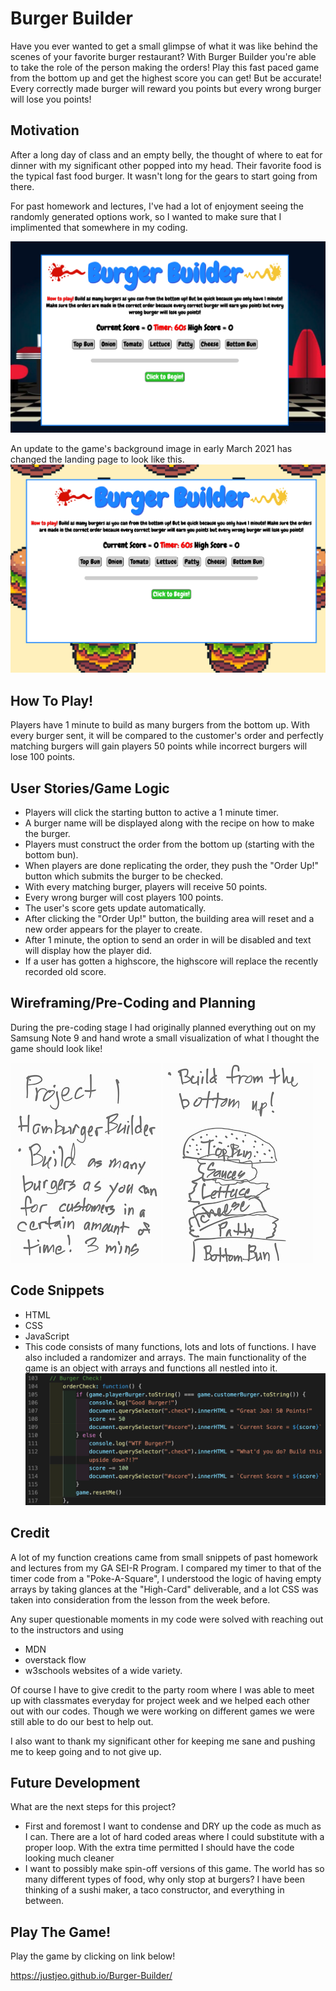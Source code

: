 # Burger Builder

Have you ever wanted to get a small glimpse of what it was like behind the scenes of your favorite burger restaurant? With Burger Builder you're able to take the role of the person making the orders! Play this fast paced game from the bottom up and get the highest score you can get! But be accurate! Every correctly made burger will reward you points but every wrong burger will lose you points!

## Motivation
After a long day of class and an empty belly, the thought of where to eat for dinner with my significant other popped into my head. Their favorite food is the typical fast food burger. It wasn't long for the gears to start going from there.

For past homework and lectures, I've had a lot of enjoyment seeing the randomly generated options work, so I wanted to make sure that I implimented that somewhere in my coding.

![Final](BurgerBuilderFinal.png)

An update to the game's background image in early March 2021 has changed the landing page to look like this.
![Final2](BurgerBuilderFinal2.0.png)

## How To Play!
Players have 1 minute to build as many burgers from the bottom up. With every burger sent, it will be compared to the customer's order and perfectly matching burgers will gain players 50 points while incorrect burgers will lose 100 points.

## User Stories/Game Logic
- Players will click the starting button to active a 1 minute timer.
- A burger name will be displayed along with the recipe on how to make the burger.
- Players must construct the order from the bottom up (starting with the bottom bun).
- When players are done replicating the order, they push the "Order Up!" button which submits the burger to be checked.
- With every matching burger, players will receive 50 points.
- Every wrong burger will cost players 100 points.
- The user's score gets update automatically.
- After clicking the "Order Up!" button, the building area will reset and a new order appears for the player to create.
- After 1 minute, the option to send an order in will be disabled and text will display how the player did.
- If a user has gotten a highscore, the highscore will replace the recently recorded old score.

## Wireframing/Pre-Coding and Planning
During the pre-coding stage I had originally planned everything out on my Samsung Note 9 and hand wrote a small visualization of what I thought the game should look like!

![Phone1](WireFrame1.jpg)
![Phone2](WireFrame2.jpg)

## Code Snippets
- HTML
- CSS
- JavaScript
- This code consists of many functions, lots and lots of functions. I have also included a randomizer and arrays. The main functionality of the game is an object with arrays and functions all nestled into it.
![orderCheck](orderCheckFunction.png)

## Credit
A lot of my function creations came from small snippets of past homework and lectures from my GA SEI-R Program. I compared my timer to that of the timer code from a "Poke-A-Square", I understood the logic of having empty arrays by taking glances at the "High-Card" deliverable, and a lot CSS was taken into consideration from the lesson from the week before.

Any super questionable moments in my code were solved with reaching out to the instructors and using 
- MDN
- overstack flow
- w3schools 
websites of a wide variety.

Of course I have to give credit to the party room where I was able to meet up with classmates everyday for project week and we helped each other out with our codes. Though we were working on different games we were still able to do our best to help out.

I also want to thank my significant other for keeping me sane and pushing me to keep going and to not give up.

## Future Development
What are the next steps for this project?
- First and foremost I want to condense and DRY up the code as much as I can. There are a lot of hard coded areas where I could substitute with a proper loop. With the extra time permitted I should have the code looking much cleaner
- I want to possibly make spin-off versions of this game. The world has so many different types of food, why only stop at burgers? I have been thinking of a sushi maker, a taco constructor, and everything in between.

## Play The Game!
Play the game by clicking on link below!

https://justjeo.github.io/Burger-Builder/
